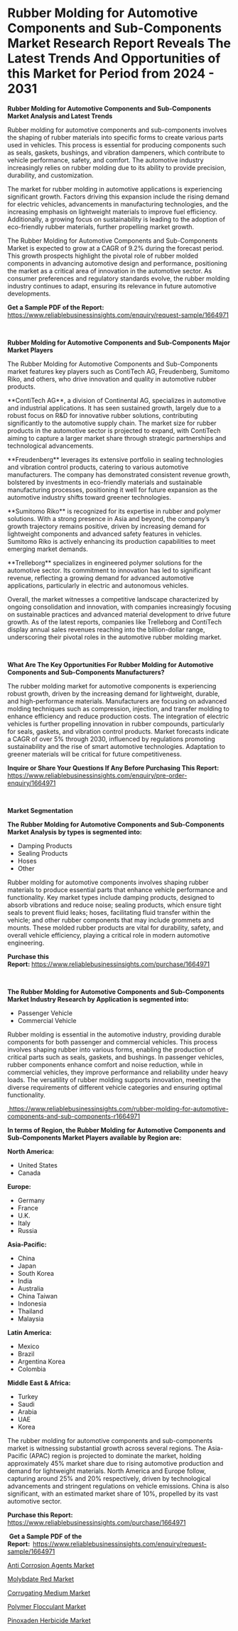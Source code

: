 <p><h1>Rubber Molding for Automotive Components and Sub-Components Market Research Report Reveals The Latest Trends And Opportunities of this Market for Period from 2024 - 2031</h1></p><p><strong>Rubber Molding for Automotive Components and Sub-Components Market Analysis and Latest Trends</strong></p>
<p><p>Rubber molding for automotive components and sub-components involves the shaping of rubber materials into specific forms to create various parts used in vehicles. This process is essential for producing components such as seals, gaskets, bushings, and vibration dampeners, which contribute to vehicle performance, safety, and comfort. The automotive industry increasingly relies on rubber molding due to its ability to provide precision, durability, and customization.</p><p>The market for rubber molding in automotive applications is experiencing significant growth. Factors driving this expansion include the rising demand for electric vehicles, advancements in manufacturing technologies, and the increasing emphasis on lightweight materials to improve fuel efficiency. Additionally, a growing focus on sustainability is leading to the adoption of eco-friendly rubber materials, further propelling market growth.</p><p>The Rubber Molding for Automotive Components and Sub-Components Market is expected to grow at a CAGR of 9.2% during the forecast period. This growth prospects highlight the pivotal role of rubber molded components in advancing automotive design and performance, positioning the market as a critical area of innovation in the automotive sector. As consumer preferences and regulatory standards evolve, the rubber molding industry continues to adapt, ensuring its relevance in future automotive developments.</p></p>
<p><strong>Get a Sample PDF of the Report:&nbsp;</strong> <a href="https://www.reliablebusinessinsights.com/enquiry/request-sample/1664971?utm_campaign=39&utm_medium=2&utm_source=Github&utm_content=ia&utm_term=10122024&utm_id=rubber-molding-for-automotive-components-and-sub-components">https://www.reliablebusinessinsights.com/enquiry/request-sample/1664971</a></p>
<p>&nbsp;</p>
<p><strong>Rubber Molding for Automotive Components and Sub-Components Major Market Players</strong></p>
<p><p>The Rubber Molding for Automotive Components and Sub-Components market features key players such as ContiTech AG, Freudenberg, Sumitomo Riko, and others, who drive innovation and quality in automotive rubber products. </p><p>**ContiTech AG**, a division of Continental AG, specializes in automotive and industrial applications. It has seen sustained growth, largely due to a robust focus on R&D for innovative rubber solutions, contributing significantly to the automotive supply chain. The market size for rubber products in the automotive sector is projected to expand, with ContiTech aiming to capture a larger market share through strategic partnerships and technological advancements.</p><p>**Freudenberg** leverages its extensive portfolio in sealing technologies and vibration control products, catering to various automotive manufacturers. The company has demonstrated consistent revenue growth, bolstered by investments in eco-friendly materials and sustainable manufacturing processes, positioning it well for future expansion as the automotive industry shifts toward greener technologies.</p><p>**Sumitomo Riko** is recognized for its expertise in rubber and polymer solutions. With a strong presence in Asia and beyond, the company’s growth trajectory remains positive, driven by increasing demand for lightweight components and advanced safety features in vehicles. Sumitomo Riko is actively enhancing its production capabilities to meet emerging market demands.</p><p>**Trelleborg** specializes in engineered polymer solutions for the automotive sector. Its commitment to innovation has led to significant revenue, reflecting a growing demand for advanced automotive applications, particularly in electric and autonomous vehicles.</p><p>Overall, the market witnesses a competitive landscape characterized by ongoing consolidation and innovation, with companies increasingly focusing on sustainable practices and advanced material development to drive future growth. As of the latest reports, companies like Trelleborg and ContiTech display annual sales revenues reaching into the billion-dollar range, underscoring their pivotal roles in the automotive rubber molding market.</p></p>
<p>&nbsp;</p>
<p><strong>What Are The Key Opportunities For Rubber Molding for Automotive Components and Sub-Components Manufacturers?</strong></p>
<p><p>The rubber molding market for automotive components is experiencing robust growth, driven by the increasing demand for lightweight, durable, and high-performance materials. Manufacturers are focusing on advanced molding techniques such as compression, injection, and transfer molding to enhance efficiency and reduce production costs. The integration of electric vehicles is further propelling innovation in rubber compounds, particularly for seals, gaskets, and vibration control products. Market forecasts indicate a CAGR of over 5% through 2030, influenced by regulations promoting sustainability and the rise of smart automotive technologies. Adaptation to greener materials will be critical for future competitiveness.</p></p>
<p><strong>Inquire or Share Your Questions If Any Before Purchasing This Report:</strong> <a href="https://www.reliablebusinessinsights.com/enquiry/pre-order-enquiry/1664971?utm_campaign=39&utm_medium=2&utm_source=Github&utm_content=ia&utm_term=10122024&utm_id=rubber-molding-for-automotive-components-and-sub-components">https://www.reliablebusinessinsights.com/enquiry/pre-order-enquiry/1664971</a></p>
<p>&nbsp;</p>
<p><strong>Market Segmentation</strong></p>
<p><strong>The Rubber Molding for Automotive Components and Sub-Components Market Analysis by types is segmented into:</strong></p>
<p><ul><li>Damping Products</li><li>Sealing Products</li><li>Hoses</li><li>Other</li></ul></p>
<p><p>Rubber molding for automotive components involves shaping rubber materials to produce essential parts that enhance vehicle performance and functionality. Key market types include damping products, designed to absorb vibrations and reduce noise; sealing products, which ensure tight seals to prevent fluid leaks; hoses, facilitating fluid transfer within the vehicle; and other rubber components that may include grommets and mounts. These molded rubber products are vital for durability, safety, and overall vehicle efficiency, playing a critical role in modern automotive engineering.</p></p>
<p><strong>Purchase this Report:&nbsp;</strong><a href="https://www.reliablebusinessinsights.com/purchase/1664971?utm_campaign=39&utm_medium=2&utm_source=Github&utm_content=ia&utm_term=10122024&utm_id=rubber-molding-for-automotive-components-and-sub-components">https://www.reliablebusinessinsights.com/purchase/1664971</a></p>
<p>&nbsp;</p>
<p><strong>The Rubber Molding for Automotive Components and Sub-Components Market Industry Research by Application is segmented into:</strong></p>
<p><ul><li>Passenger Vehicle</li><li>Commercial Vehicle</li></ul></p>
<p><p>Rubber molding is essential in the automotive industry, providing durable components for both passenger and commercial vehicles. This process involves shaping rubber into various forms, enabling the production of critical parts such as seals, gaskets, and bushings. In passenger vehicles, rubber components enhance comfort and noise reduction, while in commercial vehicles, they improve performance and reliability under heavy loads. The versatility of rubber molding supports innovation, meeting the diverse requirements of different vehicle categories and ensuring optimal functionality.</p></p>
<p><a href="https://www.reliablebusinessinsights.com/rubber-molding-for-automotive-components-and-sub-components-r1664971?utm_campaign=39&utm_medium=2&utm_source=Github&utm_content=ia&utm_term=10122024&utm_id=rubber-molding-for-automotive-components-and-sub-components">&nbsp;https://www.reliablebusinessinsights.com/rubber-molding-for-automotive-components-and-sub-components-r1664971</a></p>
<p><strong>In terms of Region, the Rubber Molding for Automotive Components and Sub-Components Market Players available by Region are:</strong></p>
<p>
    <p> <strong> North America: </strong>
        <ul>
            <li>United States</li>
            <li>Canada</li>
        </ul>
        </p> 
    <p> <strong> Europe: </strong>
        <ul>
            <li>Germany</li>
            <li>France</li>
            <li>U.K.</li>
            <li>Italy</li>
            <li>Russia</li>
        </ul>
        </p> 
    <p> <strong> Asia-Pacific: </strong>
        <ul>
            <li>China</li>
            <li>Japan</li>
            <li>South Korea</li>
            <li>India</li>
            <li>Australia</li>
            <li>China Taiwan</li>
            <li>Indonesia</li>
            <li>Thailand</li>
            <li>Malaysia</li>
        </ul>
        </p> 
    <p> <strong> Latin America: </strong>
        <ul>
            <li>Mexico</li>
            <li>Brazil</li>
            <li>Argentina Korea</li>
            <li>Colombia</li>
        </ul>
        </p> 
    <p> <strong> Middle East & Africa: </strong>
        <ul>
            <li>Turkey</li>
            <li>Saudi</li>
            <li>Arabia</li>
            <li>UAE</li>
            <li>Korea</li>
        </ul>
    </p>
    </p>
<p><p>The rubber molding for automotive components and sub-components market is witnessing substantial growth across several regions. The Asia-Pacific (APAC) region is projected to dominate the market, holding approximately 45% market share due to rising automotive production and demand for lightweight materials. North America and Europe follow, capturing around 25% and 20% respectively, driven by technological advancements and stringent regulations on vehicle emissions. China is also significant, with an estimated market share of 10%, propelled by its vast automotive sector.</p></p>
<p><strong>Purchase this Report: </strong><a href="https://www.reliablebusinessinsights.com/purchase/1664971?utm_campaign=39&utm_medium=2&utm_source=Github&utm_content=ia&utm_term=10122024&utm_id=rubber-molding-for-automotive-components-and-sub-components">https://www.reliablebusinessinsights.com/purchase/1664971</a></p>
<p>&nbsp;<strong>Get a Sample PDF of the Report:&nbsp;&nbsp;</strong><a href="https://www.reliablebusinessinsights.com/enquiry/request-sample/1664971?utm_campaign=39&utm_medium=2&utm_source=Github&utm_content=ia&utm_term=10122024&utm_id=rubber-molding-for-automotive-components-and-sub-components">https://www.reliablebusinessinsights.com/enquiry/request-sample/1664971</a></p>
<p><strong></strong></p>
<p><p><a href="https://www.linkedin.com/pulse/comprehensive-analysis-anti-corrosion-agents-market-size-x9lre?utm_campaign=39&utm_medium=2&utm_source=Github&utm_content=ia&utm_term=10122024&utm_id=rubber-molding-for-automotive-components-and-sub-components">Anti Corrosion Agents Market</a></p><p><a href="https://www.linkedin.com/pulse/molybdate-red-market-spectrum-usage-patterns-sector-p7gfc?utm_campaign=39&utm_medium=2&utm_source=Github&utm_content=ia&utm_term=10122024&utm_id=rubber-molding-for-automotive-components-and-sub-components">Molybdate Red Market</a></p><p><a href="https://www.linkedin.com/pulse/key-trends-driving-growth-corrugating-medium-market-99-cagr-tqn7e?utm_campaign=39&utm_medium=2&utm_source=Github&utm_content=ia&utm_term=10122024&utm_id=rubber-molding-for-automotive-components-and-sub-components">Corrugating Medium Market</a></p><p><a href="https://www.linkedin.com/pulse/research-report-analysis-polymer-flocculant-market-size-share-ir1me?utm_campaign=39&utm_medium=2&utm_source=Github&utm_content=ia&utm_term=10122024&utm_id=rubber-molding-for-automotive-components-and-sub-components">Polymer Flocculant Market</a></p><p><a href="https://www.linkedin.com/pulse/futur-trend-quest-sl8ue?utm_campaign=39&utm_medium=2&utm_source=Github&utm_content=ia&utm_term=10122024&utm_id=rubber-molding-for-automotive-components-and-sub-components">Pinoxaden Herbicide Market</a></p></p>